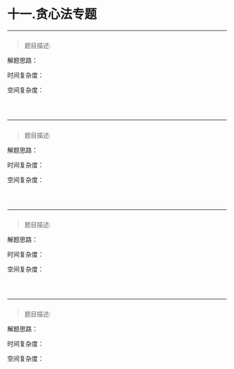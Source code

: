 


# 十一.贪心法专题

---------------------------
##### 
>题目描述:

解题思路：

时间复杂度：

空间复杂度：

```cpp


```

<br>


---------------------------
##### 
>题目描述:

解题思路：

时间复杂度：

空间复杂度：

```cpp


```

<br>


---------------------------
##### 
>题目描述:

解题思路：

时间复杂度：

空间复杂度：

```cpp


```

<br>


---------------------------
##### 
>题目描述:

解题思路：

时间复杂度：

空间复杂度：

```cpp


```

<br>


